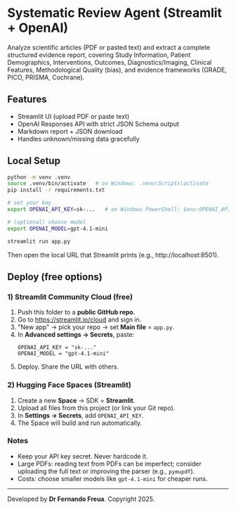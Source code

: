# Systematic Review Agent (Streamlit + OpenAI)

Analyze scientific articles (PDF or pasted text) and extract a complete structured evidence report,
covering Study Information, Patient Demographics, Interventions, Outcomes, Diagnostics/Imaging,
Clinical Features, Methodological Quality (bias), and evidence frameworks (GRADE, PICO, PRISMA, Cochrane).

## Features
- Streamlit UI (upload PDF or paste text)
- OpenAI Responses API with strict JSON Schema output
- Markdown report + JSON download
- Handles unknown/missing data gracefully

## Local Setup

```bash
python -m venv .venv
source .venv/bin/activate   # on Windows: .venv\Scripts\activate
pip install -r requirements.txt

# set your key
export OPENAI_API_KEY=sk-...   # on Windows PowerShell: $env:OPENAI_API_KEY='sk-...'

# (optional) choose model
export OPENAI_MODEL=gpt-4.1-mini

streamlit run app.py
```

Then open the local URL that Streamlit prints (e.g., http://localhost:8501).

## Deploy (free options)

### 1) Streamlit Community Cloud (free)
1. Push this folder to a **public GitHub repo**.
2. Go to https://streamlit.io/cloud and sign in.
3. "New app" → pick your repo → set **Main file** = `app.py`.
4. In **Advanced settings → Secrets**, paste:
   ```
   OPENAI_API_KEY = "sk-..."
   OPENAI_MODEL = "gpt-4.1-mini"
   ```
5. Deploy. Share the URL with others.

### 2) Hugging Face Spaces (Streamlit)
1. Create a new **Space** → SDK = **Streamlit**.
2. Upload all files from this project (or link your Git repo).
3. In **Settings → Secrets**, add `OPENAI_API_KEY`.
4. The Space will build and run automatically.

### Notes
- Keep your API key secret. Never hardcode it.
- Large PDFs: reading text from PDFs can be imperfect; consider uploading the full text or improving
  the parser (e.g., `pymupdf`).
- Costs: choose smaller models like `gpt-4.1-mini` for cheaper runs.

---

Developed by **Dr Fernando Freua**. Copyright 2025.
